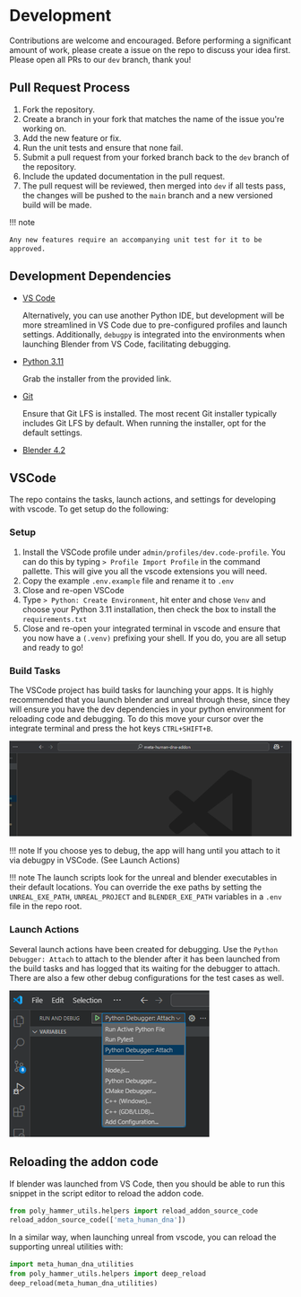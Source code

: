 # Development

Contributions are welcome and encouraged. Before performing a significant amount of work, please create a issue on the repo to discuss your idea first. Please open all PRs to our `dev` branch, thank you!

## Pull Request Process
1. Fork the repository.
1. Create a branch in your fork that matches the name of the issue you're working on.
1. Add the new feature or fix.
1. Run the unit tests and ensure that none fail.
1. Submit a pull request from your forked branch back to the `dev` branch of the repository.
1. Include the updated documentation in the pull request.
1. The pull request will be reviewed, then merged into `dev` if all tests pass, the changes will be pushed to the `main` branch and a new versioned build will be made.

!!! note
  
    Any new features require an accompanying unit test for it to be approved.

## Development Dependencies

* [VS Code](https://code.visualstudio.com/download) 

    Alternatively, you can use another Python IDE, but development will be more streamlined in VS Code due to pre-configured profiles and launch settings. Additionally, `debugpy` is integrated into the environments when launching Blender from VS Code, facilitating debugging.

* [Python 3.11](https://www.python.org/downloads/release/python-3117/)
    
    Grab the installer from the provided link.

* [Git](https://git-scm.com/download/win) 

    Ensure that Git LFS is installed. The most recent Git installer typically includes Git LFS by default. When running the installer, opt for the default settings.

* [Blender 4.2](https://www.blender.org/download/)


## VSCode
The repo contains the tasks, launch actions, and settings for developing with vscode. To get setup do the following:

### Setup
1. Install the VSCode profile under `admin/profiles/dev.code-profile`. You can do this by typing `> Profile Import Profile` in the command pallette. This will give you all the vscode extensions you will need.
1. Copy the example `.env.example` file and rename it to `.env`
1. Close and re-open VSCode
1. Type `> Python: Create Environment`, hit enter and chose `Venv` and choose your Python 3.11 installation, then check the box to install the `requirements.txt`
1. Close and re-open your integrated terminal in vscode and ensure that you now have a `(.venv)` prefixing your shell. If you do, you are all setup and ready to go!

### Build Tasks
The VSCode project has build tasks for launching your apps. It is highly recommended that you launch blender and unreal through these, since they will ensure you have the dev dependencies in your python environment for reloading code and debugging. To do this move your cursor over the integrate terminal and press the hot keys `CTRL+SHIFT+B`. 

![1](../images/contributing/development/1.gif)

!!! note
    If you choose yes to debug, the app will hang until you attach to it via debugpy in VSCode. (See Launch Actions)

!!! note
    The launch scripts look for the unreal and blender executables in their default locations. You can override the exe paths by setting
    the `UNREAL_EXE_PATH`, `UNREAL_PROJECT` and `BLENDER_EXE_PATH` variables in a `.env` file in the repo root.

### Launch Actions
Several launch actions have been created for debugging. Use the `Python Debugger: Attach` to attach to the blender after it has been launched from the build tasks and has logged that its waiting for the debugger to attach. There are also a few other debug configurations for the test cases as well.

![1](../images/contributing/development/2.png)

## Reloading the addon code
If blender was launched from VS Code, then you should be able to run this snippet in the script editor to reload the addon code.

```python
from poly_hammer_utils.helpers import reload_addon_source_code
reload_addon_source_code(['meta_human_dna'])
```

In a similar way, when launching unreal from vscode, you can reload the supporting unreal utilities with:

```python
import meta_human_dna_utilities
from poly_hammer_utils.helpers import deep_reload
deep_reload(meta_human_dna_utilities)
```